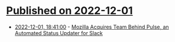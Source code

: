 # [Published on 2022-12-01](index.md)

* [2022-12-01, 18:41:00](https://tech.slashdot.org/story/22/12/01/1644245/mozilla-acquires-team-behind-pulse-an-automated-status-updater-for-slack?utm_source=rss1.0mainlinkanon&utm_medium=feed) - [Mozilla Acquires Team Behind Pulse, an Automated Status Updater for Slack](https://tech.slashdot.org/story/22/12/01/1644245/mozilla-acquires-team-behind-pulse-an-automated-status-updater-for-slack?utm_source=rss1.0mainlinkanon&utm_medium=feed)
